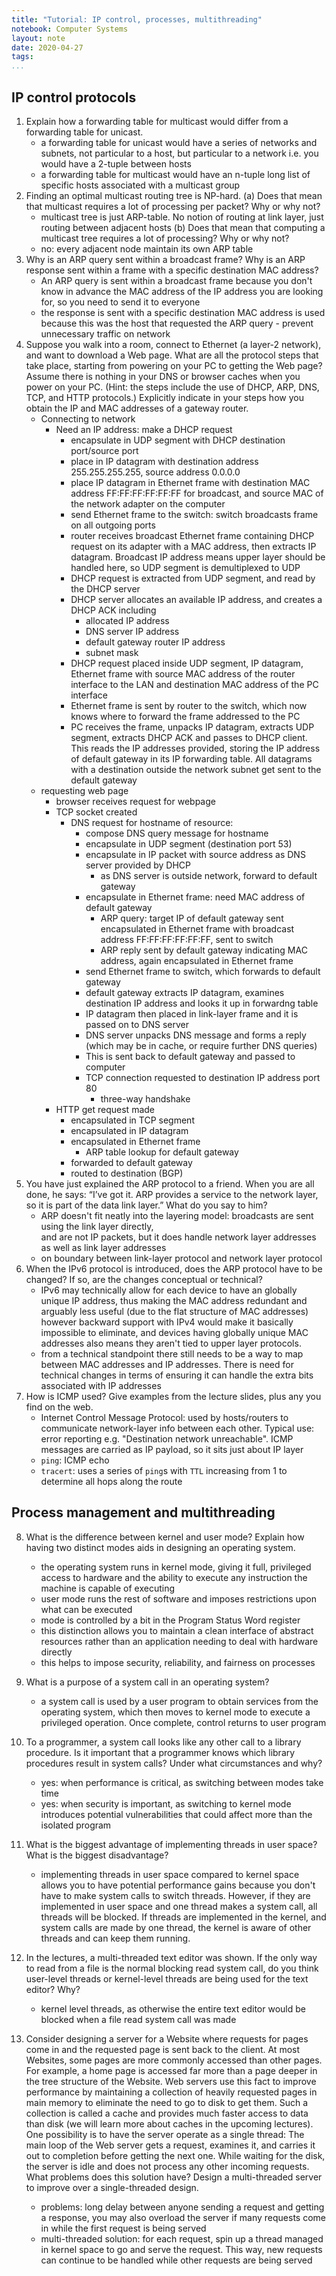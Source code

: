 ```yaml
---
title: "Tutorial: IP control, processes, multithreading"
notebook: Computer Systems
layout: note
date: 2020-04-27
tags: 
...
```



## IP control protocols

1. Explain how a forwarding table for multicast would differ from a forwarding table for unicast.
    - a forwarding table for unicast would have a series of networks and subnets, not particular to a host, but particular to a network
      i.e. you would have a 2-tuple between hosts
    - a forwarding table for multicast would have an n-tuple long list of specific hosts associated with a multicast group
2. Finding an optimal multicast routing tree is NP-hard.
(a) Does that mean that multicast requires a lot of processing per packet? Why or why
not?
    - multicast tree is just ARP-table.  No notion of routing at link layer, just routing between adjacent hosts
(b) Does that mean that computing a multicast tree requires a lot of processing? Why or
why not?
    - no: every adjacent node maintain its own ARP table
3. Why is an ARP query sent within a broadcast frame? Why is an ARP response sent within
a frame with a specific destination MAC address?
    - An ARP query is sent within a broadcast frame because you don't know in advance the MAC address
      of the IP address you are looking for, so you need to send it to everyone
    - the response is sent with a specific destination MAC address is used because this was the host that
      requested the ARP query - prevent unnecessary traffic on network
4. Suppose you walk into a room, connect to Ethernet (a layer-2 network), and want to download a Web page. What are all the protocol steps that take place, starting from powering on
your PC to getting the Web page? Assume there is nothing in your DNS or browser caches
when you power on your PC. (Hint: the steps include the use of DHCP, ARP, DNS, TCP,
and HTTP protocols.) Explicitly indicate in your steps how you obtain the IP and MAC
addresses of a gateway router.
    - Connecting to network
        - Need an IP address: make a DHCP request
          - encapsulate in UDP segment with DHCP destination port/source port
          - place in IP datagram with destination address 255.255.255.255, source address 0.0.0.0
          - place IP datagram in Ethernet frame with destination MAC address FF:FF:FF:FF:FF:FF for broadcast,
            and source MAC of the network adapter on the computer
          - send Ethernet frame to the switch: switch broadcasts frame on all outgoing ports
          - router receives broadcast Ethernet frame containing DHCP request on its adapter with a MAC address,
            then extracts IP datagram.  Broadcast IP address means upper layer should be handled here, so
            UDP segment is demultiplexed to UDP
          - DHCP request is extracted from UDP segment, and read by the DHCP server
          - DHCP server allocates an available IP address, and creates a DHCP ACK including
            - allocated IP address
            - DNS server IP address
            - default gateway router IP address
            - subnet mask
          - DHCP request placed inside UDP segment, IP datagram, Ethernet frame with source MAC address of the router interface to the
            LAN and destination MAC address of the PC interface
          - Ethernet frame is sent by router to the switch, which now knows where to forward the frame addressed to the PC
          - PC receives the frame, unpacks IP datagram, extracts UDP segment, extracts DHCP ACK and passes to DHCP client. This reads
            the IP addresses provided, storing the IP address of default gateway in its IP forwarding table. All datagrams with a destination
            outside the network subnet get sent to the default gateway
    - requesting web page
        - browser receives request for webpage
        - TCP socket created 
            - DNS request for hostname of resource:
                - compose DNS query message for hostname
                - encapsulate in UDP segment (destination port 53)
                - encapsulate in IP packet with source address as DNS server provided by DHCP
                    - as DNS server is outside network, forward to default gateway 
                - encapsulate in Ethernet frame: need MAC address of default gateway
                    - ARP query: target IP of default gateway sent encapsulated in Ethernet frame with broadcast address FF:FF:FF:FF:FF:FF,
                      sent to switch
                    - ARP reply sent by default gateway indicating MAC address, again encapsulated in Ethernet frame
                - send Ethernet frame to switch, which forwards to default gateway
                - default gateway extracts IP datagram, examines destination IP address and looks it up in forwardng table
                - IP datagram then placed in link-layer frame and it is passed on to DNS server
                - DNS server unpacks DNS message and forms a reply (which may be in cache, or require further DNS queries)
                - This is sent back to default gateway and passed to computer
                - TCP connection requested to destination IP address port 80
                    - three-way handshake
        - HTTP get request made
            - encapsulated in TCP segment
            - encapsulated in IP datagram
            - encapsulated in Ethernet frame
                - ARP table lookup for default gateway
            - forwarded to default gateway
            - routed to destination (BGP)
5. You have just explained the ARP protocol to a friend. When you are all done, he says: “I’ve
got it. ARP provides a service to the network layer, so it is part of the data link layer.”
What do you say to him?
    - ARP doesn't fit neatly into the layering model: broadcasts are sent using the link layer directly,  
      and are not IP packets, but it does handle network layer addresses as well as link layer addresses
    - on boundary between link-layer protocol and network layer protocol
6. When the IPv6 protocol is introduced, does the ARP protocol have to be changed? If so,
are the changes conceptual or technical?
    - IPv6 may technically allow for each device to have an globally unique IP address, thus
      making the MAC address redundant and arguably less useful (due to the flat structure of MAC addresses)
      however backward support with IPv4 would make it basically impossible to eliminate, and devices having 
      globally unique MAC addresses also means they aren't tied to upper layer protocols.
    - from a technical standpoint there still needs to be a way to map between MAC addresses and IP addresses.
      There is need for technical changes in terms of ensuring it can handle the extra bits associated with IP addresses
7. How is ICMP used? Give examples from the lecture slides, plus any you find on the web.
    - Internet Control Message Protocol: used by hosts/routers to communicate network-layer info between
      each other.  Typical use: error reporting e.g. "Destination network unreachable".  ICMP messages are 
      carried as IP payload, so it sits just about IP layer
    - `ping`: ICMP echo
    - `tracert`: uses a series of `ping`s with `TTL` increasing from 1 to determine all hops along the route

## Process management and multithreading

8. What is the difference between kernel and user mode? Explain how having two distinct
modes aids in designing an operating system.
    - the operating system runs in kernel mode, giving it full, privileged access to hardware and the
      ability to execute any instruction the machine is capable of executing
    - user mode runs the rest of software and imposes restrictions upon what can be executed
    - mode is controlled by a bit in the Program Status Word register
    - this distinction allows you to maintain a clean interface of abstract resources rather 
      than an application needing to deal with hardware directly
    - this helps to impose security, reliability, and fairness on processes

9. What is a purpose of a system call in an operating system?
    - a system call is used by a user program to obtain services from the operating system, which
      then moves to kernel mode to execute a privileged operation.  Once complete, control
      returns to user program
      
10. To a programmer, a system call looks like any other call to a library procedure. Is it
important that a programmer knows which library procedures result in system calls? Under
what circumstances and why?
    - yes: when performance is critical, as switching between modes take time
    - yes: when security is important, as switching to kernel mode introduces potential vulnerabilities that
      could affect more than the isolated program
11. What is the biggest advantage of implementing threads in user space? What is the biggest
disadvantage?
    - implementing threads in user space compared to kernel space allows you to have potential performance 
      gains because you don't have to make system calls to switch threads.  However, if they are implemented
      in user space and one thread makes a system call, all threads will be blocked.  If threads
      are implemented in the kernel, and system calls are made by one thread, the kernel is aware of other threads
      and can keep them running.
12. In the lectures, a multi-threaded text editor was shown. If the only way to read from a file is
the normal blocking read system call, do you think user-level threads or kernel-level threads
are being used for the text editor? Why?
    - kernel level threads, as otherwise the entire text editor would be blocked when a file read system call was made
13. Consider designing a server for a Website where requests for pages come in and the requested
page is sent back to the client. At most Websites, some pages are more commonly accessed
than other pages. For example, a home page is accessed far more than a page deeper in
the tree structure of the Website. Web servers use this fact to improve performance by
maintaining a collection of heavily requested pages in main memory to eliminate the need to
go to disk to get them. Such a collection is called a cache and provides much faster access
to data than disk (we will learn more about caches in the upcoming lectures).
One possibility is to have the server operate as a single thread: The main loop of the Web
server gets a request, examines it, and carries it out to completion before getting the next
one. While waiting for the disk, the server is idle and does not process any other incoming
requests. What problems does this solution have?
Design a multi-threaded server to improve over a single-threaded design.
    - problems: long delay between anyone sending a request and getting a response, you may also overload
      the server if many requests come in while the first request is being served
    - multi-threaded solution: for each request, spin up a thread managed in kernel space to go and serve 
      the request.  This way, new requests can continue to be handled while other requests are being served
